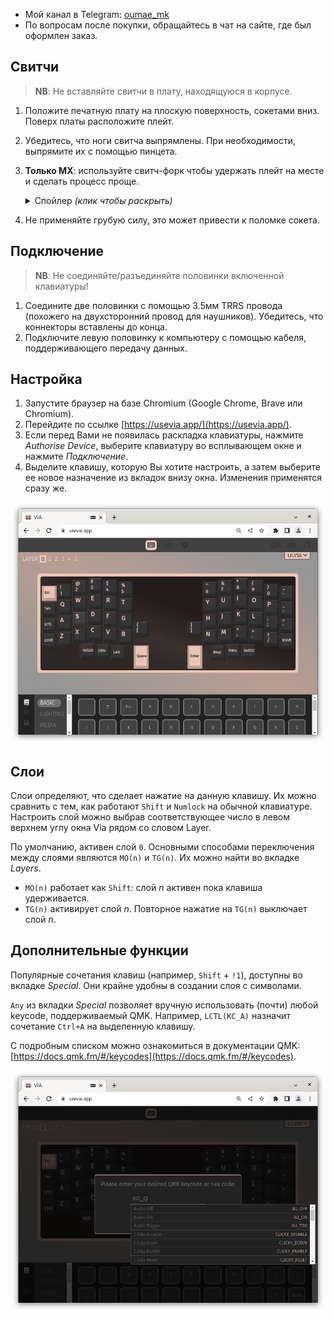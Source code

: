 - Мой канал в Telegram: [oumae_mk](https://t.me/+bHgaMW-ajFhkY2Fi)
- По вопросам после покупки, обращайтесь в чат на сайте, где был оформлен заказ.

## Свитчи

> **NB**: Не вставляйте свитчи в плату, находящуюся в корпусе.

1. Положите печатную плату на плоскую поверхность, сокетами вниз. Поверх платы расположите плейт.
2. Убедитесь, что ноги свитча выпрямлены. При необходимости, выпрямите их с помощью пинцета.
3. **Только МХ**: используйте свитч-форк чтобы удержать плейт на месте и сделать процесс проще.
    <details>
    <summary>Спойлер <i>(клик чтобы раскрыть)</i></summary>
    <br>
    
    ![image](./plate_fork.jpg)
    
    </details>
  
4. Не применяйте грубую силу, это может привести к поломке сокета.

## Подключение

> **NB**: Не соединяйте/разъединяйте половинки включенной клавиатуры!

1. Соедините две половинки с помощью 3.5мм TRRS провода (похожего на двухсторонний провод для наушников). Убедитесь, что коннекторы вставлены до конца. 
2. Подключите левую половинку к компьютеру с помощью кабеля, поддерживающего передачу данных. 

## Настройка

1. Запустите браузер на базе Chromium (Google Chrome, Brave или Chromium).
2. Перейдите по ссылке [https://usevia.app/](https://usevia.app/).
3. Если перед Вами не появилась раскладка клавиатуры, нажмите *Authorise Device*, выберите клавиатуру во всплывающем окне и нажмите *Подключение*.
4. Выделите клавишу, которую Вы хотите настроить, а затем выберите ее новое назначение из вкладок внизу окна. Изменения применятся сразу же.

![image](./customise_via.png)

## Слои

Слои определяют, что сделает нажатие на данную клавишу. Их можно сравнить с тем, как работают `Shift` и `Numlock` на обычной клавиатуре. Настроить слой можно выбрав соответствующее число в левом верхнем углу окна Via рядом со словом Layer.

По умолчанию, активен слой `0`. Основными способами переключения между слоями являются `MO(n)` и `TG(n)`. Их можно найти во вкладке *Layers*.

- `MO(n)` работает как `Shift`: слой *n* активен пока клавиша удерживается.
- `TG(n)` активирует слой *n*. Повторное нажатие на `TG(n)` выключает слой *n*. 

## Дополнительные функции

Популярные сочетания клавиш (например, `Shift` + `!1`), доступны во вкладке *Special*. Они крайне удобны в создании слоя с символами.

`Any` из вкладки *Special* позволяет вручную использовать (почти) любой keycode, поддерживаемый QMK. Например, `LCTL(KC_A)` назначит сочетание `Ctrl+A` на выделенную клавишу. 

С подробным списком можно ознакомиться в документации QMK: [https://docs.qmk.fm/#/keycodes](https://docs.qmk.fm/#/keycodes).

![image](./any_via.png)
